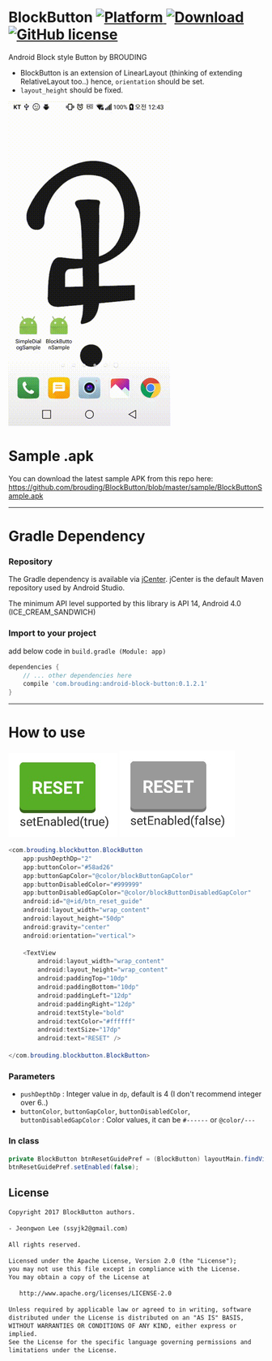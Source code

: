 # BlockButton [![Platform](https://img.shields.io/badge/Platform-Android-green.svg) ]() [![Download](https://api.bintray.com/packages/brouding/maven/android-block-button/images/download.svg) ](https://bintray.com/brouding/maven/android-block-button/_latestVersion)[![GitHub license](https://img.shields.io/badge/License-Apache%202.0-blue.svg)](https://github.com/brouding/simpledialog/blob/master/LICENSE.txt)

Android Block style Button by BROUDING
- BlockButton is an extension of LinearLayout (thinking of extending RelativeLayout too..) hence, `orientation` should be set.
- `layout_height` should be fixed.


![Sample Video](https://github.com/BROUDING/BlockButton/blob/master/sample/sample_video.gif?raw=true)

# Sample .apk

You can download the latest sample APK from this repo here: https://github.com/brouding/BlockButton/blob/master/sample/BlockButtonSample.apk

---
# Gradle Dependency
### Repository
The Gradle dependency is available via [jCenter](https://bintray.com/brouding/maven/android-block-button).
jCenter is the default Maven repository used by Android Studio.

The minimum API level supported by this library is API 14, Android 4.0 (ICE_CREAM_SANDWICH)


### Import to your project
add below code in `build.gradle (Module: app)`
```gradle
dependencies {
	// ... other dependencies here
    compile 'com.brouding:android-block-button:0.1.2.1'
}
```
---
# How to use

![Sample Image_enabled](https://github.com/BROUDING/BlockButton/blob/master/sample/BlockButton_enabled.png?raw=true) ![Sample Image_disabled](https://github.com/BROUDING/BlockButton/blob/master/sample/BlockButton_disabled.png?raw=true)
```java
<com.brouding.blockbutton.BlockButton
    app:pushDepthDp="2"
    app:buttonColor="#58ad26"
    app:buttonGapColor="@color/blockButtonGapColor"
    app:buttonDisabledColor="#999999"
    app:buttonDisabledGapColor="@color/blockButtonDisabledGapColor"
    android:id="@+id/btn_reset_guide"
    android:layout_width="wrap_content"
    android:layout_height="50dp"
    android:gravity="center"
    android:orientation="vertical">

    <TextView
        android:layout_width="wrap_content"
        android:layout_height="wrap_content"
        android:paddingTop="10dp"
        android:paddingBottom="10dp"
        android:paddingLeft="12dp"
        android:paddingRight="12dp"
        android:textStyle="bold"
        android:textColor="#ffffff"
        android:textSize="17dp"
        android:text="RESET" />

</com.brouding.blockbutton.BlockButton>
```

### Parameters
- `pushDepthDp` : Integer value in `dp`, default is 4 (I don't recommend integer over 6..)
- `buttonColor`, `buttonGapColor`, `buttonDisabledColor`, `buttonDisabledGapColor`
: Color values, it can be `#------` or `@color/---`

### In class
```java
private BlockButton btnResetGuidePref = (BlockButton) layoutMain.findViewById(R.id.btn_reset_guide);
btnResetGuidePref.setEnabled(false);
```

License
-------

    Copyright 2017 BlockButton authors.

    - Jeongwon Lee (ssyjk2@gmail.com)

    All rights reserved.

    Licensed under the Apache License, Version 2.0 (the "License");
    you may not use this file except in compliance with the License.
    You may obtain a copy of the License at

       http://www.apache.org/licenses/LICENSE-2.0

    Unless required by applicable law or agreed to in writing, software
    distributed under the License is distributed on an "AS IS" BASIS,
    WITHOUT WARRANTIES OR CONDITIONS OF ANY KIND, either express or implied.
    See the License for the specific language governing permissions and
    limitations under the License.
